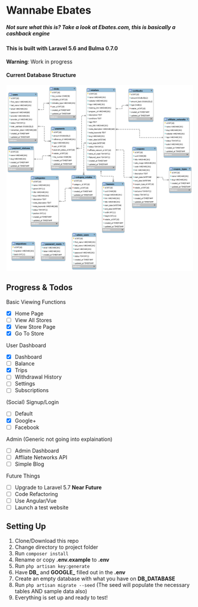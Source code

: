 # Wannabe Ebates
##### Not sure what this is? Take a look at Ebates.com, this is basically a cashback engine

#### This is built with Laravel 5.6 and Bulma 0.7.0

**Warning**: Work in progress

#### Current Database Structure
![Cashback Database](https://raw.githubusercontent.com/BryanYeh/wannabe-ebates/master/cashback.png)

## Progress & Todos

Basic Viewing Functions
- [x] Home Page
- [ ] View All Stores
- [x] View Store Page
- [x] Go To Store

User Dashboard
- [x] Dashboard
- [ ] Balance
- [x] Trips
- [ ] Withdrawal History
- [ ] Settings
- [ ] Subscriptions

(Social) Signup/Login
- [ ] Default
- [x] Google+
- [ ] Facebook

Admin (Generic not going into explaination)
- [ ] Admin Dashboard
- [ ] Affliate Networks API
- [ ] Simple Blog

Future Things
- [ ] Upgrade to Laravel 5.7 **Near Future**
- [ ] Code Refactoring
- [ ] Use Angular/Vue
- [ ] Launch a test website

## Setting Up
1. Clone/Download this repo
2. Change directory to project folder
3. Run ```composer install```
4. Rename or copy **.env.example** to **.env**
5. Run ```php artisan key:generate```
6. Have **DB_** and **GOOGLE_** filled out in the **.env**
7. Create an empty database with what you have on **DB_DATABASE**
8. Run ```php artisan migrate --seed``` (The seed will populate the necessary tables AND sample data also)
9. Everything is set up and ready to test!